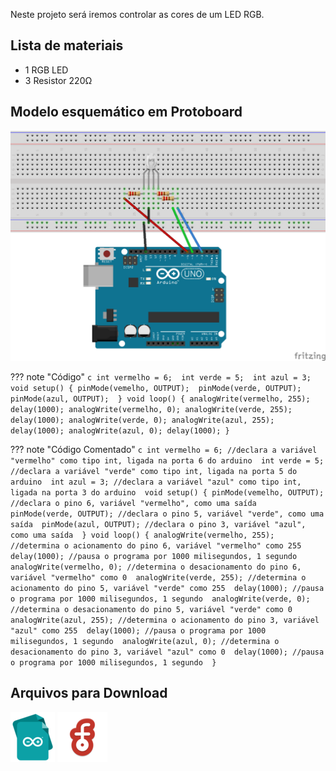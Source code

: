 Neste projeto será iremos controlar as cores de um LED RGB.

## Lista de materiais

 -  1 RGB LED
 -  3 Resistor 220Ω

## Modelo esquemático em Protoboard

![Modelo esquemático](../arq/proj6.png)

??? note "Código"
    ```c
    int vermelho = 6; 
    int verde = 5; 
    int azul = 3; 
    void setup() {
      pinMode(vemelho, OUTPUT); 
      pinMode(verde, OUTPUT); 
      pinMode(azul, OUTPUT); 
    }
    void loop() {
      analogWrite(vermelho, 255);
      delay(1000);
      analogWrite(vermelho, 0);
      analogWrite(verde, 255);
      delay(1000);
      analogWrite(verde, 0);
      analogWrite(azul, 255);
      delay(1000);
      analogWrite(azul, 0);
      delay(1000);
    }
    ```

??? note "Código Comentado"
    ```c
    int vermelho = 6; //declara a variável "vermelho" como tipo int, ligada na porta 6 do arduino 
    int verde = 5; //declara a variável "verde" como tipo int, ligada na porta 5 do arduino 
    int azul = 3; //declara a variável "azul" como tipo int, ligada na porta 3 do arduino 
    void setup() {
      pinMode(vemelho, OUTPUT); //declara o pino 6, variável "vermelho", como uma saída 
      pinMode(verde, OUTPUT); //declara o pino 5, variável "verde", como uma saída 
      pinMode(azul, OUTPUT); //declara o pino 3, variável "azul", como uma saída 
    }
    void loop() {
      analogWrite(vermelho, 255); //determina o acionamento do pino 6, variável "vermelho" como 255 
      delay(1000); //pausa o programa por 1000 milisegundos, 1 segundo 
      analogWrite(vermelho, 0); //determina o desacionamento do pino 6, variável "vermelho" como 0 
      analogWrite(verde, 255); //determina o acionamento do pino 5, variável "verde" como 255 
      delay(1000); //pausa o programa por 1000 milisegundos, 1 segundo 
      analogWrite(verde, 0); //determina o desacionamento do pino 5, variável "verde" como 0 
      analogWrite(azul, 255); //determina o acionamento do pino 3, variável "azul" como 255 
      delay(1000); //pausa o programa por 1000 milisegundos, 1 segundo 
      analogWrite(azul, 0); //determina o desacionamento do pino 3, variável "azul" como 0 
      delay(1000); //pausa o programa por 1000 milisegundos, 1 segundo 
    }
    ```    

## Arquivos para Download

[![Arquivo ino](../arq/ino.png)](../arq/proj6.ino)          [![Arquivo fzz](../arq/fzz.png)](../arq/proj6.fzz)



